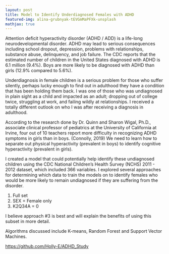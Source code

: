 ```yaml
---
layout: post
title: Model to Identify Underdiagnosed Females with ADHD
featured-img: alina-grubnyak-tEVGmMaPFXk-unsplash
mathjax: true
---
```

Attention deficit hyperactivity disorder (ADHD / ADD) is a life-long neurodevelopmental disorder. ADHD may lead to serious consequences including school dropout, depression, problems with relationships, substance abuse, delinquency, and job failure. The CDC reports that the estimated number of children in the United States diagnosed with ADHD is 6.1 million (9.4%). Boys are more likely to be diagnosed with ADHD than girls (12.9% compared to 5.6%). 

Underdiagnosis in female children is a serious problem for those who suffer silently, perhaps lucky enough to find out in adulthood they have a condition that has been holding them back. I was one of those who was undiagnosed in plain sight as a child and impacted as an adult; dropping out of college twice, struggling at work, and failing wildly at relationships. I received a totally different outlook on who I was after receiving a diagnosis in adulthood. 

According to the research done by Dr. Quinn and Sharon Wigal, Ph.D., associate clinical professor of pediatrics at the University of California at Irvine, four out of 10 teachers report more difficulty in recognizing ADHD symptoms in girls than in boys. (Connolly, 2019) We need to learn how to separate out physical hyperactivity (prevalent in boys) to identify cognitive hyperactivity (prevalent in girls). 

I created a model that could potentially help identify these undiagnosed children using the CDC National Children’s Health Survey (NCHS) 2011 - 2012 dataset, which included 366 variables. I explored several approaches for determining which data to train the models on to identify females who would be more likely to remain undiagnosed if they are suffering from the disorder. 
1. Full set
2. SEX = Female only
3. K2Q34A = 0

I believe approach #3 is best and will explain the benefits of using this subset in more detail.

Algorithms discussed include K-means, Random Forest and Support Vector Machines.

<https://github.com/Holly-E/ADHD_Study>
